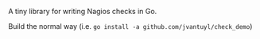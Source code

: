 A tiny library for writing Nagios checks in Go.

Build the normal way (i.e. `go install -a github.com/jvantuyl/check_demo`)
